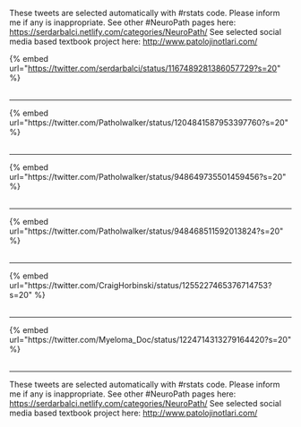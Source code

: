 

These tweets are selected automatically with #rstats code. Please inform me if any is inappropriate.
See other #NeuroPath pages here: https://serdarbalci.netlify.com/categories/NeuroPath/ 
See selected social media based textbook project here: http://www.patolojinotlari.com/

{% embed url="https://twitter.com/serdarbalci/status/1167489281386057729?s=20" %}<br>
<br>
<hr>
{% embed url="https://twitter.com/Patholwalker/status/1204841587953397760?s=20" %}<br>
<br>
<hr>
{% embed url="https://twitter.com/Patholwalker/status/948649735501459456?s=20" %}<br>
<br>
<hr>
{% embed url="https://twitter.com/Patholwalker/status/948468511592013824?s=20" %}<br>
<br>
<hr>
{% embed url="https://twitter.com/CraigHorbinski/status/1255227465376714753?s=20" %}<br>
<br>
<hr>
{% embed url="https://twitter.com/Myeloma_Doc/status/1224714313279164420?s=20" %}<br>
<br>
<hr>


These tweets are selected automatically with #rstats code. Please inform me if any is inappropriate.
See other #NeuroPath pages here: https://serdarbalci.netlify.com/categories/NeuroPath/ 
See selected social media based textbook project here: http://www.patolojinotlari.com/

